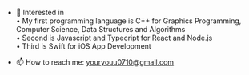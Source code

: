 - 🌷 Interested in  
 • My first programming language is C++ for Graphics Programming, Computer Science, Data Structures and Algorithms  
 • Second is Javascript and Typecript for React and Node.js  
 • Third is Swift for iOS App Development  
  
- 📫 How to reach me: youryouu0710@gmail.com
